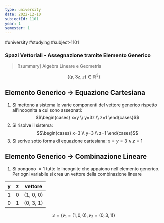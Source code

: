 ```yaml
---
type: university
date: 2022-12-10
subjectId: 1101
year: 1
semester: 1
---
```

#university #studying #subject-1101
### Spazi Vettoriali - Assegnazione tramite Elemento Generico
> [!summary] Algebra Lineare e Geometria

$$\{(y,3z,z) \in \mathbb{R}^{3} \}$$
## Elemento Generico $\to$ Equazione Cartesiana

1. Si mettono a sistema le varie componenti del vettore generico rispetto all'incognita a cui sono assegnati:
$$\begin{cases}
x=y \\
y=3z \\
z=1
\end{cases}$$
2. Si risolve il sistema:
$$\begin{cases}
x=3 \\
y=3 \\
z=1
\end{cases}$$
3. Si scrive sotto forma di equazione cartesiana: $x=y=3 \land  z=1$

## Elemento Generico $\to$ Combinazione Lineare
1. Si pongono $=1$ tutte le incognite che appaiono nell'elemento generico. Per ogni variabile si crea un vettore della combinazione lineare

| y   | z   | vettore   |
| --- | --- | --------- |
| 1   | 0   | (1, 0, 0) |
| 0   | 1   | (0, 3, 1) |
$$\mathfrak{L} = \{v_{1}=(1, 0, 0), v_{2}=(0, 3, 1)\}$$
